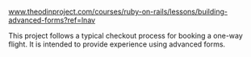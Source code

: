 www.theodinproject.com/courses/ruby-on-rails/lessons/building-advanced-forms?ref=lnav

This project follows a typical checkout process for booking a one-way flight. It is intended to provide experience using advanced forms.
